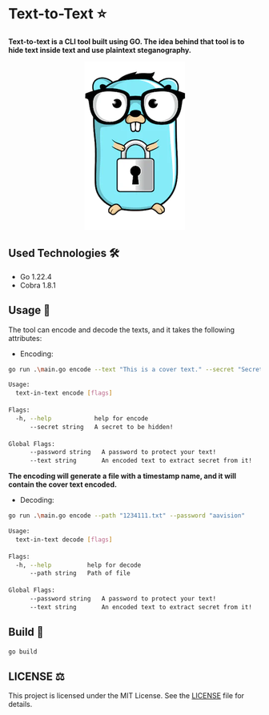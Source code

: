 # Text-to-Text :star:

**Text-to-text is a CLI tool built using GO. The idea behind that tool is to hide text inside text and use plaintext steganography.**


<p align="center">
  <img src="https://github.com/AAVision/text-in-text/blob/665b7d06f2750195109c8e44c23e62f6143ef77a/text-in-text.png" />
</p>


## Used Technologies :hammer_and_wrench:
- Go 1.22.4
- Cobra 1.8.1

## Usage :rocket:

The tool can encode and decode the texts, and it takes the following attributes:

- Encoding:
```bash
go run .\main.go encode --text "This is a cover text." --secret "Secret" --password "aavision"
```
```bash
Usage:
  text-in-text encode [flags]

Flags:
  -h, --help            help for encode
      --secret string   A secret to be hidden!

Global Flags:
      --password string   A password to protect your text!
      --text string       An encoded text to extract secret from it!
```

**The encoding will generate a file with a timestamp name, and it will contain the cover text encoded.**

- Decoding:

```bash
go run .\main.go encode --path "1234111.txt" --password "aavision"
```

```bash
Usage:
  text-in-text decode [flags]

Flags:
  -h, --help          help for decode
      --path string   Path of file

Global Flags:
      --password string   A password to protect your text!
      --text string       An encoded text to extract secret from it!
```

## Build :whale:

```bash
go build
```

## LICENSE :balance_scale:

This project is licensed under the MIT License. See the [LICENSE](https://github.com/AAVision/text-to-text/blob/main/LICENSE) file for details.
